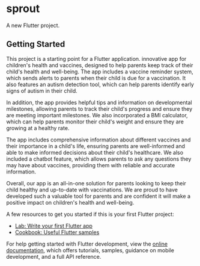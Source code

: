 # sprout

A new Flutter project.

## Getting Started

This project is a starting point for a Flutter application.
innovative app for children's health and vaccines, designed to help parents keep track of their child's health and well-being. The app includes a vaccine reminder system, which sends alerts to parents when their child is due for a vaccination. It also features an autism detection tool, which can help parents identify early signs of autism in their child.

In addition, the app provides helpful tips and information on developmental milestones, allowing parents to track their child's progress and ensure they are meeting important milestones. We also incorporated a BMI calculator, which can help parents monitor their child's weight and ensure they are growing at a healthy rate.

The app includes comprehensive information about different vaccines and their importance in a child's life, ensuring parents are well-informed and able to make informed decisions about their child's healthcare. We also included a chatbot feature, which allows parents to ask any questions they may have about vaccines, providing them with reliable and accurate information.

Overall, our app is an all-in-one solution for parents looking to keep their child healthy and up-to-date with vaccinations. We are proud to have developed such a valuable tool for parents and are confident it will make a positive impact on children's health and well-being.



A few resources to get you started if this is your first Flutter project:

- [Lab: Write your first Flutter app](https://docs.flutter.dev/get-started/codelab)
- [Cookbook: Useful Flutter samples](https://docs.flutter.dev/cookbook)

For help getting started with Flutter development, view the
[online documentation](https://docs.flutter.dev/), which offers tutorials,
samples, guidance on mobile development, and a full API reference.
